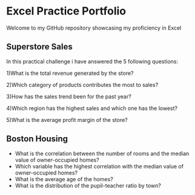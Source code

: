 # Excel Practice Portfolio
Welcome to my GitHub repository showcasing my proficiency in Excel

## Superstore Sales
In this practical challenge i have answered the 5 following questions:

1)What is the total revenue generated by the store?

2)Which category of products contributes the most to sales?

3)How has the sales trend been for the past year?

4)Which region has the highest sales and which one has the lowest?

5)What is the average profit margin of the store?

## Boston Housing
* What is the correlation between the number of rooms and the median value of owner-occupied homes?
* Which variable has the highest correlation with the median value of owner-occupied homes?
* What is the average age of the homes?
* What is the distribution of the pupil-teacher ratio by town?
